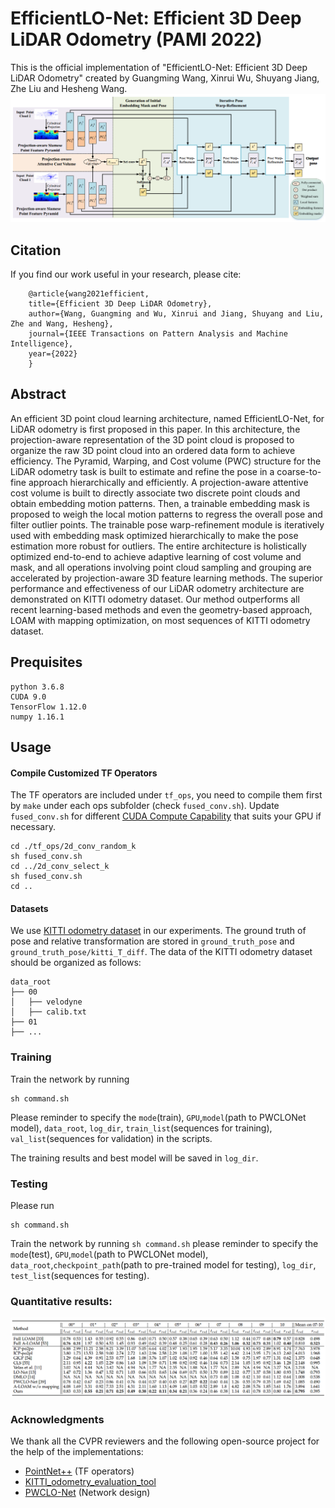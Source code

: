 **EfficientLO-Net: Efficient 3D Deep LiDAR Odometry (PAMI 2022)**
==============================================================================================================================
This is the official implementation of "EfficientLO-Net: Efficient 3D Deep LiDAR Odometry" created by Guangming Wang, Xinrui Wu, Shuyang Jiang, Zhe Liu and Hesheng Wang.
![](doc/network.png)

## Citation
If you find our work useful in your research, please cite:

        @article{wang2021efficient,
        title={Efficient 3D Deep LiDAR Odometry},
        author={Wang, Guangming and Wu, Xinrui and Jiang, Shuyang and Liu, Zhe and Wang, Hesheng},
        journal={IEEE Transactions on Pattern Analysis and Machine Intelligence},
        year={2022}
        }





## Abstract

An efficient 3D point cloud learning architecture, named EfficientLO-Net, for LiDAR odometry is first proposed in this paper. In this architecture, the projection-aware representation of the 3D point cloud is proposed to organize the raw 3D point cloud into an ordered data form to achieve efficiency. The Pyramid, Warping, and Cost volume (PWC) structure for the LiDAR odometry task is built
to estimate and refine the pose in a coarse-to-fine approach hierarchically and efficiently. A projection-aware attentive cost volume is built to directly associate two discrete point clouds and obtain embedding motion patterns. Then, a trainable embedding mask is proposed to weigh the local motion patterns to regress the overall pose and filter outlier points. The trainable pose warp-refinement module is iteratively used with embedding mask optimized hierarchically to make the pose estimation more robust for outliers. The entire architecture is holistically optimized end-to-end to achieve adaptive learning of cost volume and mask, and all operations involving point cloud sampling and grouping are accelerated by projection-aware 3D feature learning methods. The superior performance and effectiveness of our LiDAR odometry architecture are demonstrated on KITTI odometry dataset. Our method outperforms all recent learning-based methods and even the geometry-based approach, LOAM with mapping optimization, on most sequences of KITTI odometry dataset. 


## Prequisites
    python 3.6.8
    CUDA 9.0
    TensorFlow 1.12.0  
    numpy 1.16.1  


## Usage

#### Compile Customized TF Operators
The TF operators are included under `tf_ops`, you need to compile them first by `make` under each ops subfolder (check `fused_conv.sh`). Update `fused_conv.sh` for different <a href="https://en.wikipedia.org/wiki/CUDA#GPUs_supported">CUDA Compute Capability</a> that suits your GPU if necessary.

    cd ./tf_ops/2d_conv_random_k
    sh fused_conv.sh
    cd ../2d_conv_select_k
    sh fused_conv.sh
    cd ..

    

#### Datasets

We use [KITTI odometry dataset](http://www.cvlibs.net/datasets/kitti/eval_odometry.php) in our experiments. The ground truth of pose and relative transformation are stored in `ground_truth_pose` and `ground_truth_pose/kitti_T_diff`. 
The data of the KITTI odometry dataset should be organized as follows:

```
data_root
├── 00
│   ├── velodyne
│   ├── calib.txt
├── 01
├── ...
```

### Training
Train the network by running 
    
    sh command.sh  

Please reminder to specify the `mode`(train), `GPU`,`model`(path to PWCLONet model), `data_root`, `log_dir`, `train_list`(sequences for training), `val_list`(sequences for validation) in the scripts.


The training results and best model will be saved in `log_dir`.

### Testing

Please run 

    sh command.sh 
    

Train the network by running `sh command.sh` please reminder to specify the `mode`(test), `GPU`,`model`(path to PWCLONet model), `data_root`,`checkpoint_path`(path to pre-trained model for testing), `log_dir`, `test_list`(sequences for testing).


### Quantitative results:

![](doc/result.png)


### Acknowledgments

We thank all the CVPR reviewers and the following open-source project for the help of the implementations:
- [PointNet++](https://github.com/charlesq34/pointnet2) (TF operators)
- [KITTI_odometry_evaluation_tool](https://github.com/LeoQLi/KITTI_odometry_evaluation_tool) 
- [PWCLO-Net](https://github.com/IRMVLab/PWCLONet) (Network design)
